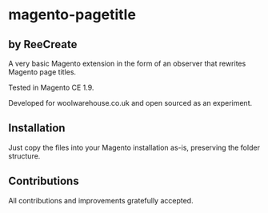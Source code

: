 # magento-pagetitle 
## by ReeCreate

A very basic Magento extension in the form of an observer that rewrites Magento page titles.

Tested in Magento CE 1.9.

Developed for woolwarehouse.co.uk and open sourced as an experiment.

## Installation

Just copy the files into your Magento installation as-is, preserving the folder structure.

## Contributions

All contributions and improvements gratefully accepted.